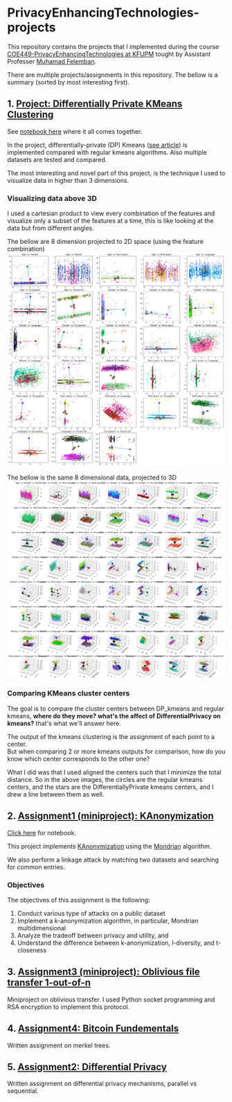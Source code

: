 # PrivacyEnhancingTechnologies-projects

This repository contains the projects that I implemented during the course [COE449-PrivacyEnhancingTechnologies at KFUPM](http://www.kfupm.edu.sa/departments/coe/Pages/en/Undergraduate-Courses.aspx) tought by Assistant Professer [Muhamad Felemban](https://faculty.kfupm.edu.sa/coe/mfelemban/).

<!-- ## Course Catalog Description

The objective of this course is to provide students with a solid understanding of a set of core techniques for achieving information security and privacy.
The course will cover theoretical and practical aspects of the state-of-the-art privacy-enhancing technologies, and their applications in modern systems. Students will be able to apply the knowledge acquired in this course to design new privacy-enhancing technologies for emerging systems.
In addition, the course will equip students with skills pertaining to evaluate and criticize systems and infrastructures in terms of preserving the privacy and security of users. -->

There are multiple projects/assignments in this repository. The bellow is a summary (sorted by most interesting first).

## 1. [Project: Differentially Private KMeans Clustering](proj-Assign2_DifferentialPrivacy/)

See [notebook here](./proj-DifferentiallyPrivate_Kmeans_clustering/proj_DP_kmeans.ipynb) where it all comes together.

In the project, differentially-private (DP) Kmeans ([see article](./proj-DifferentiallyPrivate_Kmeans_clustering/https://journals.plos.org/plosone/article?id=10.1371/journal.pone.0206832)) is implemented compared with regular kmeans algorithms.
Also multiple datasets are tested and compared.

The most interesting and novel part of this project, is the technique I used to visualize data in higher than 3 dimensions.

### Visualizing data above 3D

I used a cartesian product to view every combination of the features and visualize only a subset of the features at a time, this is like looking at the data but from different angles.

The bellow are 8 dimension projected to 2D space (using the feature combination)
![8in2d](./proj-DifferentiallyPrivate_Kmeans_clustering/notebook_images/8-dimensions-in-2D-kmeans-comparison.png)

The bellow is the same 8 dimensional data, projected to 3D
![8in3d](./proj-DifferentiallyPrivate_Kmeans_clustering/notebook_images/8-dimensions-in-3D-kmeans-comparison.png)

### Comparing KMeans cluster centers

The goal is to compare the cluster centers between DP_kmeans and regular kmeans, **where do they move? what's the affect of DifferentialPrivacy on kmeans?** that's what we'll answer here.

The output of the kmeans clustering is the assignment of each point to a center.  
But when comparing 2 or more kmeans outputs for comparison, how do you know which center corresponds to the other one?

What I did was that I used aligned the centers such that I minimize the total distance. So in the above images, the circles are the regular kmeans centers, and the stars are the DifferentiallyPrivate kmeans centers, and I drew a line between them as well.

## 2. [Assignment1 (miniproject): KAnonymization](Assign1_kAnonymization/)

[Click here](Assign1_kAnonymization/assignment1_k_anonymization.ipynb) for notebook.

This project implements [KAnonymization](https://en.wikipedia.org/wiki/K-anonymity) using the [Mondrian](Assign1_kAnonymization/https://personal.utdallas.edu/~mxk055100/courses/privacy08f_files/MultiDim.pdf) algorithm.

We also perform a linkage attack by matching two datasets and searching for common entries.

### Objectives

The objectives of this assignment is the following:

1. Conduct various type of attacks on a public dataset
2. Implement a k-anonymization algorithm, in particular, Mondrian multidimensional
3. Analyze the tradeoff between privacy and utility, and
4. Understand the difference between k-anonymization, l-diversity, and
t-closeness

## 3. [Assignment3 (miniproject): Oblivious file transfer 1-out-of-n](Assign3_ObliviousTransfer/)

Miniproject on oblivious transfer. I used Python socket programming and RSA encryption to implement this protocol.

## 4. [Assignment4: Bitcoin Fundementals](Assign4_BitcoinFundamentals/)

Written assignment on merkel trees.

## 5. [Assignment2: Differential Privacy](Assign2_DifferentialPrivacy/)

Written assignment on differential privacy mechanisms, parallel vs sequential.
